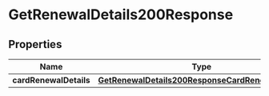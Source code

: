 

# GetRenewalDetails200Response


## Properties

| Name | Type | Description | Notes |
|------------ | ------------- | ------------- | -------------|
|**cardRenewalDetails** | [**GetRenewalDetails200ResponseCardRenewalDetails**](GetRenewalDetails200ResponseCardRenewalDetails.md) |  |  [optional] |



